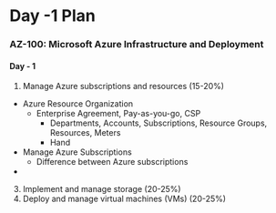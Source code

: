 # Day -1 Plan

### AZ-100: Microsoft Azure Infrastructure and Deployment

#### Day - 1

 1. Manage Azure subscriptions and resources (15-20%)
 
 
 - Azure Resource Organization
	 - Enterprise Agreement, Pay-as-you-go, CSP
		 - Departments, Accounts, Subscriptions, Resource Groups, Resources, Meters
		 -	Hand
 - Manage Azure Subscriptions
	 - Difference between Azure subscriptions
 - 

 
 
 3. Implement and manage storage (20-25%) 
 4. Deploy and manage virtual machines (VMs)    (20-25%) 
<!--stackedit_data:
eyJoaXN0b3J5IjpbLTU4NDEzNDYxNV19
-->